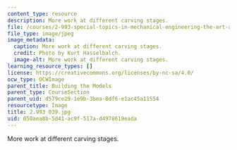 ```yaml
---
content_type: resource
description: More work at different carving stages.
file: /courses/2-993-special-topics-in-mechanical-engineering-the-art-and-science-of-boat-design-january-iap-2007/050aea8b5d41ac9f517ad4978619eada_2993039.jpg
file_type: image/jpeg
image_metadata:
  caption: More work at different carving stages.
  credit: Photo by Kurt Hasselbalch.
  image-alt: More work at different carving stages.
learning_resource_types: []
license: https://creativecommons.org/licenses/by-nc-sa/4.0/
ocw_type: OCWImage
parent_title: Building the Models
parent_type: CourseSection
parent_uid: d579ce29-1e9b-3bea-8df6-e1ac45a11554
resourcetype: Image
title: 2.993 039.jpg
uid: 050aea8b-5d41-ac9f-517a-d4978619eada
---
```

More work at different carving stages.